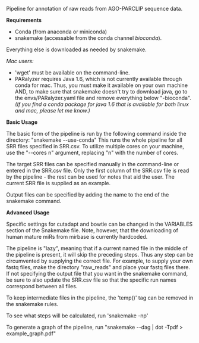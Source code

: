 Pipeline for annotation of raw reads from AGO-PARCLIP sequence data.

**Requirements**
* Conda (from anaconda or miniconda)
* snakemake (accessable from the conda channel *bioconda*).

Everything else is downloaded as needed by snakemake.

*Mac users:* 
* 'wget' must be available on the command-line.
* PARalyzer requires Java 1.6, which is not currently available through conda for mac. Thus, you must make it available on your own machine AND, to make sure that snakemake doesn't try to download java, go to the envs/PARalyzer.yaml file and remove everything below "-bioconda".
*(If you find a conda package for java 1.6 that is available for both linux and mac, please let me know.)*

**Basic Usage**

The basic form of the pipeline is run by the following command inside the directory: "snakemake --use-conda"
This runs the whole pipeline for all SRR files specified in SRR.csv. To utilize multiple cores on your machine, use the "--cores n" argument, replacing "n" with the number of cores.

The target SRR files can be specified manually in the command-line or entered in the SRR.csv file. Only the first column of the SRR.csv file is read by the pipeline - the rest can be used for notes that aid the user. The current SRR file is supplied as an example.

Output files can be specified by adding the name to the end of the snakemake command.

**Advanced Usage**

Specific settings for cutadapt and bowtie can be changed in the VARIABLES section of the Snakemake file. Note, however, that the downloading of human mature miRs from mirbase is currently hardcoded.

The pipeline is "lazy", meaning that if a current named file in the middle of the pipeline is present, it will skip the preceding steps. Thus any step can be circumvented by supplying the correct file. For example, to supply your own fastq files, make the directory "raw_reads" and place your fastq files there. If not specifying the output file that you want in the snakemake command, be sure to also update the SRR.csv file so that the specific run names correspond between all files.

To keep intermediate files in the pipeline, the 'temp()' tag can be removed in the snakemake rules.

To see what steps will be calculated, run 'snakemake -np'

To generate a graph of the pipeline, run "snakemake --dag | dot -Tpdf > example_graph.pdf"
